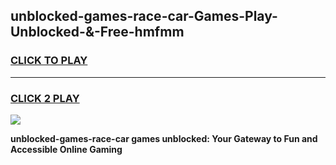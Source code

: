 
## unblocked-games-race-car-Games-Play-Unblocked-&-Free-hmfmm
<h3>
<a href="https://premium76.site?title=unblocked-games-race-car&ref=24A">CLICK TO PLAY</a></h3>
<hr>

<h3>
<a href="https://premium76.site?title=unblocked-games-race-car&ref=24A">CLICK 2 PLAY</a>
  
</h3>

<a href="https://premium76.site?title=unblocked-games-race-car&ref=24A"><img src="https://clearcache.store/games.png"></a>


**unblocked-games-race-car games unblocked: Your Gateway to Fun and Accessible Online Gaming**

